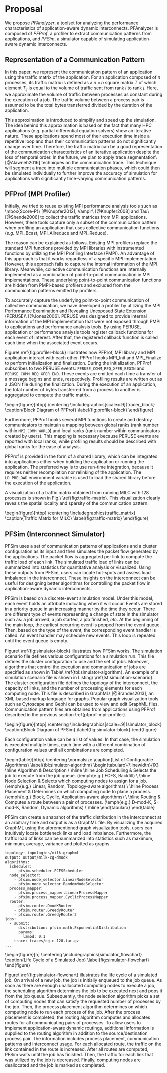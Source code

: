 # Proposal

<!-- 提案の概要 -->
We propose _PFAnalyzer_, a toolset for analyzing the performance
characteristics of application-aware dynamic interconnects. PFAnalyzer is
composed of _PFProf_, a profiler to extract communication patterns from
applications, and _PFSim_, a simulator capable of simulating application-aware
dynamic interconnects.

## Representation of a Communication Pattern

<!-- 通信パターンとしてトラフィックマトリクスを使う -->
In this paper, we represent the communication pattern of an application using
the traffic matrix of the application. For an application composed of $n$
processes, its traffic matrix is defined as a $n \times n$ square matrix $T$
of which element $T_{ij}$ is equal to the volume of traffic sent from rank $i$
to rank $j$. Here, we approximate the volume of traffic between processes
as constant during the execution of a job. The traffic volume between a
process pair is assumed to be the total bytes transferred divided by the
duration of the application.

<!-- トラフィックマトリクスで近似することの正当性 -->
This approximation is introduced to simplify and speed up the simulation. The
idea behind this approximation is based on the fact that many HPC applications
(_e.g._ partial differential equation solvers) show an iterative nature. These
applications spend most of their execution time inside a repetitive loop and
thus their communication patterns do not significantly change over time.
Therefore, the traffic matrix can be a good representation of the
communication characteristics of an iterative application despite the loss of
temporal order. In the future, we plan to apply trace segmentation\ [@Alawneh2016]
techniques on the communication trace. This technique will segment a trace
into multiple communication phases, which could then be simulated individually
to further improve the accuracy of simulation for applications with
significantly time-varying communication patterns.

## PFProf (MPI Profiler)

<!-- 既存のプロファイラの問題点 -->
Initially, we tried to reuse existing MPI performance analysis tools such as
\mbox{Score-P}\ [@Knupfer2012], Vampir\ [@Knupfer2008] and Tau\ [@Shende2006]
to collect the traffic matrices from MPI applications. However, these tools
capture only a subset of the communication pattern when profiling an
application that uses collective communication functions (_e.g._ MPI_Bcast,
MPI_Allreduce and MPI_Reduce).

<!-- PMPIベースのプロファイラが集団通信の解析に失敗する理由 -->
The reason can be explained as follows. Existing MPI profilers replace the
standard MPI functions provided by MPI libraries with instrumented functions
by utilizing the MPI Profiling Interface (PMPI). An advantage of this approach
is that it works regardless of a specific MPI implementation. However, this
approach fails to capture the internal information of the MPI library.
Meanwhile, collective communication functions are internally implemented as a
combination of point-to-point communication in MPI implementations. These
underlying point-to-point communication functions are hidden from PMPI-based
profilers and excluded from the communication patterns emitted by profilers.

<!-- PERUSEの紹介 -->
To accurately capture the underlying point-to-point communication of collective
communication, we have developed a profiler by utilizing the MPI Performance
Examination and Revealing Unexposed State Extension (PERUSE)\ [@Jones2006].
PERUSE was designed to provide internal information of the MPI implementation
that were not exposed through PMPI to applications and performance analysis
tools. By using PERUSE, application or performance analysis tools register
callback functions for each event of interest. After that, the registered
callback function is called each time when the associated event occurs.

<!-- プロファイラの動作説明 (PERUSE関係)-->
Figure\ \ref{fig:profiler-block} illustrates how PFProf, MPI library and
MPI application interact with each other. PFProf hooks MPI_Init and
MPI_Finalize to perform initialization and finalization. During the
initialization, PFProf subscribes to two PERUSE events:
`PERUSE_COMM_REQ_XFER_BEGIN` and `PERUSE_COMM_REQ_XFER_END`. These events are
emitted each time a transfer of a message begins and ends, respectively.
Profiling results are written out as a JSON file during the finalization.
During the execution of an application, the total number of bytes transferred
from a process to another is aggregated to compute the traffic matrix.

\begin{figure}[htbp]
    \centering
    \includegraphics[scale=.9]{tracer_block}
    \caption{Block Diagram of PFProf}
    \label{fig:profiler-block}
\end{figure}

<!-- プロファイラの動作説明 (コミュニケータ関係) -->
Furthermore, PFProf hooks several MPI functions to create and
destroy communicators to maintain a mapping between global ranks (rank
number within `MPI_COMM_WORLD`) and local ranks (rank number within
communicators created by users). This mapping is necessary because PERUSE
events are reported with local ranks, while profiling results should be
described with global ranks for the ease of analysis.

<!-- プロファイラの使い方 -->
PFProf is provided in the form of a shared library, which can be
integrated into applications either when building the application or running
the application. The preferred way is to use run-time integration, because it
requires neither recompilation nor relinking of the application. The `LD_PRELOAD`
environment variable is used to load the shared library before the execution
of the application.

<!-- プロファイラの出力例 -->
A visualization of a traffic matrix obtained from running MILC with 128
processes is shown in Fig.\ \ref{fig:traffic-matrix}. This visualization
clearly reveals the spatial locality and sparsity of the communication
pattern.

\begin{figure}[htbp]
    \centering
    \includegraphics{traffic_matrix}
    \caption{Traffic Matrix for MILC}
    \label{fig:traffic-matrix}
\end{figure}

## PFSim (Interconnect Simulator)

<!-- 提案の概要 -->
PFSim uses a set of communication patterns of applications
and a cluster configuration as its input and then simulates the packet flow
generated by the applications. The packet flow is aggregated per link to
compute the traffic load of each link. The simulated traffic load of links can
be summarized into statistics for quantitative analysis or visualized.
Using these outputs from PFSim, users can locate hot-spots and assess
load imbalance in the interconnect. These insights on the interconnect can be
useful for designing better algorithms for controlling the packet flow in
application-aware dynamic interconnects.

<!-- シミュレータの動作原理 -->
PFSim is based on a discrete-event simulation model. Under this model, each
event holds an attribute indicating when it will occur. Events are stored in a
priority queue in an increasing manner by the time they occur.
There are different type of events representing a change of state in the
simulator such as: a job arrived, a job started, a job finished, _etc_. At the
beginning of the main loop, the earliest occurring event is popped from the
event queue. Then, based on the type of the event, the corresponding event
handler is called. An event handler may schedule new events. This loop is
repeated until the event queue is empty.

<!-- シミュレータの入力 (シナリオ)-->
Figure\ \ref{fig:simulator-block} illustrates how PFSim works. The
simulation scenario file defines various configurations for a simulation run.
This file defines the cluster configuration to use and the set of jobs. Moreover,
algorithms that control the execution and communication of jobs are specified
as shown in Table\ \ref{tbl:simulator-algorithm}. An example of a simulation
scenario file is shown in Listing\ \ref{lst:simulation-scenario}. The cluster
configuration file defines the topology of the interconnect, the capacity of links,
and the number of processing elements for each computing node. This file is
described in GraphML\ [@Brandes2013], an XML-based markup language for graphs.
Popular graph visualization tools such as Cytoscape and Gephi can be used to
view and edit GraphML files. Communication pattern files are obtained from
applications using PFProf described in the previous section
\ref{pfprof-mpi-profiler}.

<!-- シミュレータの入力 (クラスタ構成と通信パターン) -->
\begin{figure}[htbp]
    \centering
    \includegraphics[scale=.9]{simulator_block}
    \caption{Block Diagram of PFSim}
    \label{fig:simulator-block}
\end{figure}

Each configuration value can be a list of values. In that case, the simulation
is executed multiple times, each time with a different combination of
configuration values until all combinations are completed.

\begin{table}[htbp]
    \centering
    \normalsize
    \caption{List of Configurable Algorithms}
    \label{tbl:simulator-algorithm}
    \begin{tabularx}{\linewidth}{lX}
        \hline
        Algorithm         & Description                                                 \\
        \hline \hline
        Job Scheduling    & Selects the job to execute from the job queue.
                            (\emph{e.g.} FCFS, Backfill)                                \\ \hline
        Node Selection    & Selects which computing nodes to assign for a job.
                            (\emph{e.g.} Linear, Random, Topology-aware algorithms)     \\ \hline
        Process Placement & Determines on which computing node to place a process.
                            (\emph{e.g.} Block, Cyclic, Application-aware algorithms)   \\ \hline
        Routing           & Computes a route between a pair of processes.
                            (\emph{e.g.} D-mod-K, S-mod-K, Random, Dynamic algorithms)  \\ \hline
    \end{tabularx}
\end{table}

<!-- シミュレータの出力 -->
PFSim can create a snapshot of the traffic distribution in the interconnect at
an arbitrary time and output is as a GraphML file. By visualizing the acquired
GraphML using the aforementioned graph visualization tools, users can
intuitively locate bottleneck links and load imbalance. Furthermore, the
traffic load of links can be summarized into statistics such as maximum,
minimum, average, variance and plotted as graphs.

```{caption="Example of a Simulation Scenario" label="lst:simulation-scenario" linewidth=\columnwidth}
topology: topologies/milk.graphml
output: output/milk-cg-dmodk
algorithms:
  scheduler:
    - pfsim.scheduler.FCFSScheduler
  node_selector:
    - pfsim.node_selector.LinearNodeSelector
    - pfsim.node_selector.RandomNodeSelector
  process_mapper:
    - pfsim.process_mapper.LinearProcessMapper
    - pfsim.process_mapper.CyclicProcessMapper
  router:
    - pfsim.router.DmodKRouter
    - pfsim.router.GreedyRouter
    - pfsim.router.GreedyRouter2
jobs:
  - submit:
      distribution: pfsim.math.ExponentialDistribution
      params:
        lambd: 0.1
    trace: traces/cg-c-128.tar.gz
...
```

\begin{figure}[h]
    \centering
    \includegraphics{simulator_flowchart}
    \caption{Life Cycle of a Simulated Job}
    \label{fig:simulator-flowchart}
\end{figure}

<!-- ジョブの視点で見たシミュレーション処理の流れ -->
Figure\ \ref{fig:simulator-flowchart} illustrates the life cycle of a
simulated job. On arrival of a new job, the job is initially enqueued to the
job queue. As soon as there are enough unallocated computing nodes to execute
a job, the scheduling algorithm determines the job to be executed next and
pops it from the job queue. Subsequently, the node selection algorithm picks a
set of computing nodes that can satisfy the requested number of processes by
the job. Then, the process placement algorithm determines on which computing
node to run each process of the job. After the process placement is completed,
the routing algorithm computes and allocates routes for all communicating
pairs of processes. To allow users to implement
application-aware dynamic routings, additional information is supplied to the
routing algorithm in addition to the source/destination process pair. The
information includes process placement, communication patterns and interconnect
usage. For each allocated route, the traffic on the link contained in the
route is increased. After all routes are computed, PFSim waits until the job
has finished. Then, the traffic for each link that was utilized by the job is
decreased. Finally, computing nodes are deallocated and the job is marked as
completed.
